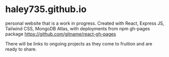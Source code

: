 # haley735.github.io
personal website that is a work in progress. 
Created with React, Express JS, Tailwind CSS, MongoDB Atlas, with deployments from npm gh-pages package https://github.com/gitname/react-gh-pages

There will be links to ongoing projects as they come to fruition and are ready to share. 
